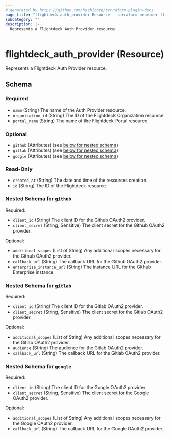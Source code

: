 ```yaml
---
# generated by https://github.com/hashicorp/terraform-plugin-docs
page_title: "flightdeck_auth_provider Resource - terraform-provider-flightdeck"
subcategory: ""
description: |-
  Represents a Flightdeck Auth Provider resource.
---
```


# flightdeck_auth_provider (Resource)

Represents a Flightdeck Auth Provider resource.



<!-- schema generated by tfplugindocs -->
## Schema

### Required

- `name` (String) The name of the Auth Provider resource.
- `organization_id` (String) The ID of the Flightdeck Organization resource.
- `portal_name` (String) The name of the Flightdeck Portal resource.

### Optional

- `github` (Attributes) (see [below for nested schema](#nestedatt--github))
- `gitlab` (Attributes) (see [below for nested schema](#nestedatt--gitlab))
- `google` (Attributes) (see [below for nested schema](#nestedatt--google))

### Read-Only

- `created_at` (String) The date and time of the resources creation.
- `id` (String) The ID of the Flightdeck resource.

<a id="nestedatt--github"></a>
### Nested Schema for `github`

Required:

- `client_id` (String) The client ID for the Github OAuth2 provider.
- `client_secret` (String, Sensitive) The client secret for the Github OAuth2 provider.

Optional:

- `additional_scopes` (List of String) Any additional scopes necessary for the Github OAuth2 provider.
- `callback_url` (String) The callback URL for the Github OAuth2 provider.
- `enterprise_instance_url` (String) The instance URL for the Github Enterprise instance.


<a id="nestedatt--gitlab"></a>
### Nested Schema for `gitlab`

Required:

- `client_id` (String) The client ID for the Gitlab OAuth2 provider.
- `client_secret` (String, Sensitive) The client secret for the Gitlab OAuth2 provider.

Optional:

- `additional_scopes` (List of String) Any additional scopes necessary for the Gitlab OAuth2 provider.
- `audience` (String) The audience for the Gitlab OAuth2 provider.
- `callback_url` (String) The callback URL for the Gitlab OAuth2 provider.


<a id="nestedatt--google"></a>
### Nested Schema for `google`

Required:

- `client_id` (String) The client ID for the Google OAuth2 provider.
- `client_secret` (String, Sensitive) The client secret for the Google OAuth2 provider.

Optional:

- `additional_scopes` (List of String) Any additional scopes necessary for the Google OAuth2 provider.
- `callback_url` (String) The callback URL for the Google OAuth2 provider.
